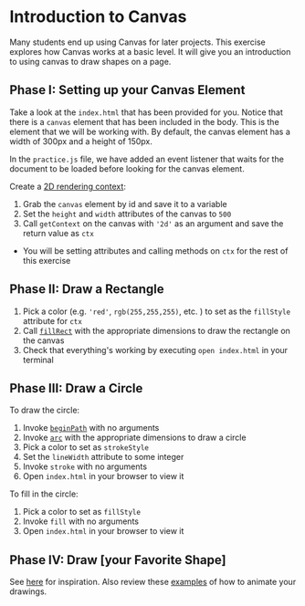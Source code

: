 # Introduction to Canvas

Many students end up using Canvas for later projects. This exercise
explores how Canvas works at a basic level. It will give you an
introduction to using canvas to draw shapes on a page.

## Phase I: Setting up your Canvas Element

Take a look at the `index.html` that has been provided for you. Notice
that there is a `canvas` element that has been included in the body.
This is the element that we will be working with. By default, the canvas
element has a width of 300px and a height of 150px.

In the `practice.js` file, we have added an event listener that waits
for the document to be loaded before looking for the canvas element.

Create a [2D rendering context][canvasrenderingcontext2d]:

1. Grab the `canvas` element by id and save it to a variable
1. Set the `height` and `width` attributes of the canvas to `500`
1. Call `getContext` on the canvas with `'2d'` as an argument and save
   the return value as `ctx`

- You will be setting attributes and calling methods on `ctx` for the
  rest of this exercise

## Phase II: Draw a Rectangle

1. Pick a color (e.g. `'red'`, `rgb(255,255,255)`, etc. ) to set as the
   `fillStyle` attribute for `ctx`
1. Call [`fillRect`][fillrect] with the appropriate dimensions to draw
   the rectangle on the canvas
1. Check that everything's working by executing `open index.html` in
   your terminal

## Phase III: Draw a Circle

To draw the circle:

1. Invoke [`beginPath`][beginpath] with no arguments
1. Invoke [`arc`][arc] with the appropriate dimensions to draw a circle
1. Pick a color to set as `strokeStyle`
1. Set the `lineWidth` attribute to some integer
1. Invoke `stroke` with no arguments
1. Open `index.html` in your browser to view it

To fill in the circle:

1. Pick a color to set as `fillStyle`
1. Invoke `fill` with no arguments
1. Open `index.html` in your browser to view it

## Phase IV: Draw [your Favorite Shape]

See [here][shapes] for inspiration. Also review these
[examples][animation] of how to animate your drawings.

[canvasrenderingcontext2d]: https://developer.mozilla.org/en-US/docs/Web/API/CanvasRenderingContext2D
[fillrect]: https://developer.mozilla.org/en-US/docs/Web/API/CanvasRenderingContext2D/fillRect
[beginpath]: https://developer.mozilla.org/en-US/docs/Web/API/CanvasRenderingContext2D/beginPath
[arc]: https://developer.mozilla.org/en-US/docs/Web/API/CanvasRenderingContext2D/arc
[shapes]: https://developer.mozilla.org/en-US/docs/Web/API/Canvas_API/Tutorial/Drawing_shapes
[animation]: https://developer.mozilla.org/en-US/docs/Web/API/Canvas_API/Tutorial/Basic_animations
